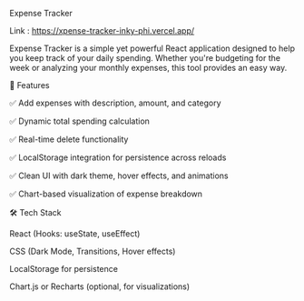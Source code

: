 Expense  Tracker

Link : https://xpense-tracker-inky-phi.vercel.app/

Expense Tracker is a simple yet powerful React application designed to help you keep track of your daily spending. Whether you're budgeting for the week or analyzing your monthly expenses, this tool provides an easy way.

🚀 Features

✅ Add expenses with description, amount, and category

✅ Dynamic total spending calculation

✅ Real-time delete functionality

✅ LocalStorage integration for persistence across reloads

✅ Clean UI with dark theme, hover effects, and animations

✅ Chart-based visualization of expense breakdown

🛠️ Tech Stack

React (Hooks: useState, useEffect)

CSS (Dark Mode, Transitions, Hover effects)

LocalStorage for persistence

Chart.js or Recharts (optional, for visualizations)
